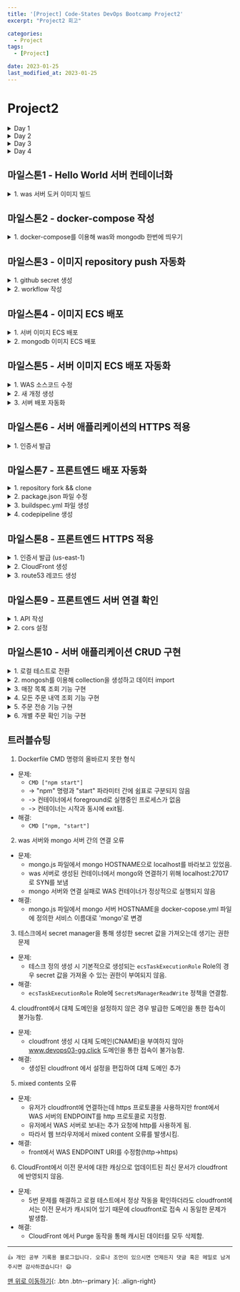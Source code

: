 ```yaml
---
title: '[Project] Code-States DevOps Bootcamp Project2'
excerpt: "Project2 회고"

categories:
  - Project
tags: 
  - [Project]

date: 2023-01-25
last_modified_at: 2023-01-25
---
```


# Project2
<details>
<summary>Day 1</summary>
<div markdown="1">       

- [x] 마일스톤1 - Hello World 서버 컨테이너화
- [x] 마일스톤2 - docker-compose 작성
- [x] 마일스톤3 - 이미지 repository push 자동화

</div>
</details>
<details>
<summary>Day 2</summary>
<div markdown="1">       

- [x] 마일스톤4 - 이미지 ECS 배포
- [x] 마일스톤5 - 서버 이미지 ECS 배포 자동화
- [x] 마일스톤6 - 서버 애플리케이션의 HTTPS 적용

</div>
</details>
<details>
<summary>Day 3</summary>
<div markdown="1">       

- [x] 마일스톤7 - 프론트엔드 배포 자동화
- [x] 마일스톤8 - 프론트엔드 HTTPS 적용
- [x] 마일스톤9 - 프론트엔드-서버 연결 확인

</div>
</details>
<details>
<summary>Day 4</summary>
<div markdown="1">       

- [ ] 마일스톤10 - 서버 애플리케이션 CRUD 구현

</div>
</details>

## 마일스톤1 - Hello World 서버 컨테이너화
<details>
<summary>1. was 서버 도커 이미지 빌드</summary>
<div markdown="1">       

```bash
# TODO 1. fastify-cli 설치
$ npm i --global fastify-cli

# TODO 2. node v16.19.0 설치
$ nvm install v16.19.0

# TODO 3. default 노드 버전 설정
$ nvm alias default v16.19.0

# TODO 4. fastify helloworld-was 프로젝트 생성
$ fastify generate helloworld-was

# TODO 5. npm start listen ip 변경
$ cd helloworld-was/
$ vim package.json
{
  "name": "helloworld-was",
  "version": "1.0.0",
  "description": "This project was bootstrapped with Fastify-CLI.",   
  "main": "app.js",
  "directories": {
    "test": "test"
  },
  "scripts": {
    "test": "tap \"test/**/*.test.js\"",
    "start": "fastify start -l info app.js --address 0.0.0.0",        
    "dev": "fastify start -w -l info -P app.js"
  },
  "keywords": [],
  "author": "",
  "license": "ISC",
  "dependencies": {
    "fastify": "^4.0.0",
    "fastify-plugin": "^4.0.0",
    "@fastify/autoload": "^5.0.0",
    "@fastify/sensible": "^5.0.0",
    "fastify-cli": "^5.7.1"
  },
  "devDependencies": {
    "tap": "^16.1.0"
  }
}

# TODO 6. .dockerignore 파일 추가
$ vim .dockerignore
node_modules

# TODO 7. Dockerfile 추가
$ vim Dockerfile
FROM node:16-alpine

WORKDIR /app
COPY ["package.json", "package-lock.json*", "./"]
RUN npm install

ENV NODE_ENV production
EXPOSE 3000

COPY . .
CMD ["npm", "start"]

# TODO 8. docker 이미지 빌드
$ docker build -t helloworld-was:1.0 .

# TODO 9. 빌드한 이미지 AWS ECR에 푸시 (aws cli 설치 및 credential 등록 필요)
$ aws ecr get-login-password --region ap-northeast-2 | docker login --username AWS --password-stdin 901512289056.dkr.ecr.ap-northeast-2.amazonaws.com
$ docker tag helloworld-was:1.0 901512289056.dkr.ecr.ap-northeast-2.amazonaws.com/helloworld-was:1.0
$ docker push 901512289056.dkr.ecr.ap-northeast-2.amazonaws.com/helloworld-was:1.0
```

</div>
</details>

## 마일스톤2 - docker-compose 작성
<details>
<summary>1. docker-compose를 이용해 was와 mongodb 한번에 띄우기</summary>
<div markdown="1">       

```bash
# TODO 1. @fastify/mongodb 의존성 설치
$ vim package.json
{
  "name": "helloworld-was",
  "version": "1.0.0",
  "description": "This project was bootstrapped with Fastify-CLI.",   
  "main": "app.js",
  "directories": {
    "test": "test"
  },
  "scripts": {
    "test": "tap \"test/**/*.test.js\"",
    "start": "fastify start -l info app.js --address 0.0.0.0",        
    "dev": "fastify start -w -l info -P app.js"
  },
  "keywords": [],
  "author": "",
  "license": "ISC",
  "dependencies": {
    "fastify": "^4.0.0",
    "fastify-plugin": "^4.0.0",
    "@fastify/autoload": "^5.0.0",
    "@fastify/sensible": "^5.0.0",
    "@fastify/mongodb": "^6.2.0",
    "fastify-cli": "^5.7.1"
  },
  "devDependencies": {
    "tap": "^16.1.0"
  }
}

# TODO 2. .env 파일 추가
MONGO_USERNAME="root"
MONGO_PASSWORD="example"
MONGO_HOSTNAME="mongo"

# TODO 3. mongodb.js 파일 추가
$ vim plugins/mongodb.js
'use strict'

const fp = require('fastify-plugin')

const { MONGO_HOSTNAME, MONGO_USERNAME, MONGO_PASSWORD } = process.env

module.exports = fp(async function (fastify, opts) {
  const url = `mongodb://${MONGO_USERNAME}:${MONGO_PASSWORD}@${MONGO_HOSTNAME}:27017/?authMechanism=DEFAULT`
  console.log(url)

  fastify.register(require('@fastify/mongodb'), {
    forceClose: true,
    url: url
  })

  console.log('플러그인 등록에 성공하였습니다.')
})

# TODO 4. was 이미지 빌드
$ docker build -t helloworld-was:1.1 .

# TODO 5. docker-compose 파일 추가
$ vim docker-compose.yml
version: '3.1'

services:
  was:
    image: helloworld-was:1.1
    restart: always
    ports:
      - 8080:3000
    depends_on:
      - mongo

  mongo:
    image: mongo:4.4
    restart: always
    ports:
      - 27017:27017
    environment:
      MONGO_INITDB_ROOT_USERNAME: root
      MONGO_INITDB_ROOT_PASSWORD: example

# TODO 6. helloworld-was와 mongodb 한번에 실행
$ docker-compose up -d
```

</div>
</details>


## 마일스톤3 - 이미지 repository push 자동화
<details>
<summary>1. github secret 생성</summary>
<div markdown="1">       
  
**1️⃣ github repository 접속**

![image](https://user-images.githubusercontent.com/87158339/214455715-fa3101ba-45e9-4c0a-a5a6-9509ee2b764c.png){: width="700" height="500"}
  
**2️⃣ Settings 클릭**

![image](https://user-images.githubusercontent.com/87158339/214455848-f6cfbba9-d879-4425-a35b-505302982e08.png){: width="700" height="500"}
  
**3️⃣ Secrets and variables -> Actions 클릭**

![image](https://user-images.githubusercontent.com/87158339/214455971-51d420d6-708a-4534-9d24-6f7552874b22.png){: width="700" height="600"}
  
**4️⃣ AWS_ACCESS_KEY_ID, AWS_SECRET_ACCESS_KEY 이름으로 Secret 생성**

![image](https://user-images.githubusercontent.com/87158339/214456182-4ab9578d-ced1-477e-8477-f12284eba9e8.png){: width="700" heigth="600}

</div>
</details>

<details>
<summary>2. workflow 작성</summary>
<div markdown="1">       

**1️⃣ workflow 작성**
  
```yml
name: Docker Image CI

on:
  push:
    branches: [ "main" ]
  pull_request:
    branches: [ "main" ]

jobs:

  build_push:

    runs-on: ubuntu-latest

    steps:
    - name: Checkout repo
      uses: actions/checkout@v3
      
    - name: Extrack version name
      id: extrack_version_name
      run: echo "##[set-output name=version;]$(echo '${{ github.event.head_commit.message }}' | egrep -o '[0-9]{1}\.[0-9]{1}')"

    - name: Configure AWS credentials
      uses: aws-actions/configure-aws-credentials@v1
      with:
        aws-access-key-id: ${{ secrets.AWS_ACCESS_KEY_ID }}
        aws-secret-access-key: ${{ secrets.AWS_SECRET_ACCESS_KEY }}
        aws-region: ap-northeast-2

    - name: Login to Amazon ECR
      id: login-ecr
      uses: aws-actions/amazon-ecr-login@v1

    - name: Build, tag, and push docker image to Amazon ECR
      env: 
        REGISTRY: ${{ steps.login-ecr.outputs.registry }}
        REPOSITORY: helloworld-was
        IMAGE_TAG: ${{ steps.extrack_version_name.outputs.version }}
      run: |
        docker build -t $REGISTRY/$REPOSITORY:$IMAGE_TAG .
        docker push $REGISTRY/$REPOSITORY:$IMAGE_TAG
```
  
**2️⃣ 이미지 푸시**
```bash
$ git add .
$ git commit -m "v1.2"
$ git push myrepo main
```

</div>
</details>

## 마일스톤4 - 이미지 ECS 배포
<details>
<summary>1. 서버 이미지 ECS 배포</summary>
<div markdown="1">       

**1️⃣ 클러스터 생성**

![image](https://user-images.githubusercontent.com/87158339/214461572-3d0ae7bf-af6a-4f43-81ad-89da2da34bc1.png){: width="700" heigth="700"}

**2️⃣ 테스크 정의**

![image](https://user-images.githubusercontent.com/87158339/214462968-afa74715-c428-4298-984c-cfb5061ad592.png){: width="700" heigth="700}
  
![image](https://user-images.githubusercontent.com/87158339/214462863-14d1a61a-f38a-4c22-8165-672c68f04ad5.png){: width="700" heigth="700"}

**3️⃣ 서비스 생성**
  
![image](https://user-images.githubusercontent.com/87158339/214463343-c308d7ef-7283-45e0-85bc-0768335bc23d.png){:width="700" heigth="700"}

![image](https://user-images.githubusercontent.com/87158339/214463409-0e820e6b-43c4-449c-82f4-ba597138cfa4.png){:width="700" heigth="700"}

![image](https://user-images.githubusercontent.com/87158339/214463484-46086d94-33dd-4000-8bf0-b58ed9c73e3b.png){:width="700" heigth="700"}

![image](https://user-images.githubusercontent.com/87158339/214463591-13f6c7d7-8ee7-4c56-a84a-bef53d91d6fa.png){:width="700" heigth="700"}


</div>
</details>

<details>
<summary>2. mongodb 이미지 ECS 배포</summary>
<div markdown="1">       

**1️⃣ 클러스터 생성**
  
![image](https://user-images.githubusercontent.com/87158339/214464292-d18fa68c-4caf-4695-b451-a686e8800e61.png){:width="700" heigth="700"}

**2️⃣ mongo 리포지토리 생성**
  
![image](https://user-images.githubusercontent.com/87158339/214465625-e65a32a0-1fc3-431f-93ac-51f60a7df96b.png){:width="700" heigth="700"}

**3️⃣ mongo 이미지 푸시**

```bash
$ aws ecr get-login-password --region ap-northeast-2 | docker login --username AWS --password-stdin 901512289056.dkr.ecr.ap-northeast-2.amazonaws.com
$ docker pull docker.io/mongo:4.4
$ docker tag mongo:4.4 901512289056.dkr.ecr.ap-northeast-2.amazonaws.com/helloworld-mongo:4.4
$ docker push 901512289056.dkr.ecr.ap-northeast-2.amazonaws.com/helloworld-mongo:4.4
```

**4️⃣ 보안암호 추가**
  
![image](https://user-images.githubusercontent.com/87158339/214467163-408a553f-09c7-4d8b-ad4c-6a4c006ab80e.png){:width="700" heigth="700"}

![image](https://user-images.githubusercontent.com/87158339/214467298-79b23a08-cb2e-4220-8d98-be0009b866fa.png){:width="700" heigth="700"}

**5️⃣ 테스크 정의**
  
![image](https://user-images.githubusercontent.com/87158339/214467657-8bfbe1eb-66c9-46ec-be15-c553db62fc19.png){:width="700" heigth="700"}

![image](https://user-images.githubusercontent.com/87158339/214470529-da97a07b-1325-477d-a146-6b3644f91e7f.png){:width="700" heigth="700"}

![image](https://user-images.githubusercontent.com/87158339/214467861-1cd056a8-afc6-403d-b1ff-bb8bfcbc88e2.png){:width="700" heigth="700"}

**6️⃣ nlb 생성**
  
![image](https://user-images.githubusercontent.com/87158339/214468541-7ccf9b69-8fac-4218-9ae5-246322b04d94.png){:width="700" heigth="700"}

![image](https://user-images.githubusercontent.com/87158339/214468648-c76f3ce3-1f8d-42ff-91ff-2d246963e3f9.png){:width="700" heigth="700"}

![image](https://user-images.githubusercontent.com/87158339/214468783-d3af1184-7316-4dfa-98cd-d7215317a9a2.png){:width="700" heigth="700"}

**7️⃣ 서비스 생성**
  
![image](https://user-images.githubusercontent.com/87158339/214468864-9cd6cd8e-3e75-45ca-92df-fc67370a82ae.png){:width="700" heigth="700"}

![image](https://user-images.githubusercontent.com/87158339/214468933-80163dcc-1954-477c-a68e-ef6264d03eea.png){:width="700" heigth="700"}

![image](https://user-images.githubusercontent.com/87158339/214468991-271cda7d-ad7c-40b9-912b-90145a656125.png){:width="700" heigth="700"}

![image](https://user-images.githubusercontent.com/87158339/214469063-6f4b6b0a-f22e-4bec-9014-14b02bb21895.png){:width="700" heigth="700"}

</div>
</details>

## 마일스톤5 - 서버 이미지 ECS 배포 자동화
<details>
<summary>1. WAS 소스코드 수정</summary>
<div markdown="1">       

```bash
$ vim .env
MONGO_USERNAME="root"
MONGO_PASSWORD="example"
MONGO_HOSTNAME="helloworld-mongo-nlb-7f8ae9ef38792a71.elb.ap-northeast-2.amazonaws.com"

$ vim routes/example/index.js
module.exports = async function (fastify, opts) {
  fastify.post('/', async function (request, reply) {
    const test = this.mongo.client.db('test')
    const article = test.collection('article')
    await article.insertOne({ 'title': '안녕 세상아' })

    const result = await article.find({}).toArray();

    reply.send(result)
  })
}

$ vim routes/root.js
'use strict'

module.exports = async function (fastify, opts) {
  fastify.get('/', async function (request, reply) {
    console.log(process.env.MONGO_HOSTNAME)
    console.log(process.env.MONGO_USERNAME)
    return { root: true, host: process.env.MONGO_HOSTNAME, username: process.env.MONGO_USERNAME }
  })
}

$ git add .
$ git commit -m "v1.3"
$ git push myrepo main
```

</div>
</details>

<details>
<summary>2. 새 개정 생성</summary>
<div markdown="1">       

**1️⃣ 보안암호 생성**
  
![image](https://user-images.githubusercontent.com/87158339/214471356-7d45f901-d247-4f72-bf8e-c3cecd9d84ae.png){:width="700" heigth="700"}

![image](https://user-images.githubusercontent.com/87158339/214471465-7340993f-4c00-42a9-a4bf-f816cbebcc0a.png){:width="700" heigth="700"}

**2️⃣ 새 개정 생성**
  
![image](https://user-images.githubusercontent.com/87158339/214473942-5f8d98de-e27a-4cae-9094-3689cefab8de.png){:width="700" heigth="700"}

![image](https://user-images.githubusercontent.com/87158339/214474105-8020d68f-a2e5-4bd7-a5a0-a226e520bb97.png){:width="700" heigth="700"}

**3️⃣ 서비스 업데이트**
  
![image](https://user-images.githubusercontent.com/87158339/214474487-e8cbadd5-48b1-4f72-a9be-dcd4c15619a8.png){:width="700" heigth="700"}

</div>
</details>

<details>
<summary>3. 서버 배포 자동화</summary>
<div markdown="1">       

**1️⃣ 작업 정의 JSON 파일을 Git repository에 추가**
  
```json
$ vim .aws/task-definition.json
{
    "taskDefinitionArn": "arn:aws:ecs:ap-northeast-2:901512289056:task-definition/helloworld-was-td:2",
    "containerDefinitions": [
        {
            "name": "helloworld-was-container",
            "image": "901512289056.dkr.ecr.ap-northeast-2.amazonaws.com/helloworld-was:1.1",
            "cpu": 0,
            "portMappings": [
                {
                    "name": "helloworld-was-container-3000-tcp",
                    "containerPort": 3000,
                    "hostPort": 3000,
                    "protocol": "tcp",
                    "appProtocol": "http"
                }
            ],
            "essential": true,
            "environment": [],
            "environmentFiles": [],
            "mountPoints": [],
            "volumesFrom": [],
            "secrets": [
                {
                    "name": "MONGO_HOSTNAME",
                    "valueFrom": "arn:aws:secretsmanager:ap-northeast-2:901512289056:secret:prod/AppBeta/mongo-VTqmA0:MONGO_HOSTNAME::"
                },
                {
                    "name": "MONGO_USERNAME",
                    "valueFrom": "arn:aws:secretsmanager:ap-northeast-2:901512289056:secret:prod/AppBeta/mongo-VTqmA0:MONGO_USERNAME::"
                },
                {
                    "name": "MONGO_PASSWORD",
                    "valueFrom": "arn:aws:secretsmanager:ap-northeast-2:901512289056:secret:prod/AppBeta/mongo-VTqmA0:MONGO_PASSWORD::"
                }
            ],
            "logConfiguration": {
                "logDriver": "awslogs",
                "options": {
                    "awslogs-create-group": "true",
                    "awslogs-group": "/ecs/helloworld-was-td",
                    "awslogs-region": "ap-northeast-2",
                    "awslogs-stream-prefix": "ecs"
                }
            }
        }
    ],
    "family": "helloworld-was-td",
    "taskRoleArn": "arn:aws:iam::901512289056:role/ecsTaskExecutionRole",
    "executionRoleArn": "arn:aws:iam::901512289056:role/ecsTaskExecutionRole",
    "networkMode": "awsvpc",
    "revision": 2,
    "volumes": [],
    "status": "ACTIVE",
    "requiresAttributes": [
        {
            "name": "com.amazonaws.ecs.capability.logging-driver.awslogs"
        },
        {
            "name": "ecs.capability.execution-role-awslogs"
        },
        {
            "name": "com.amazonaws.ecs.capability.ecr-auth"
        },
        {
            "name": "com.amazonaws.ecs.capability.docker-remote-api.1.19"
        },
        {
            "name": "ecs.capability.secrets.asm.environment-variables"
        },
        {
            "name": "com.amazonaws.ecs.capability.task-iam-role"
        },
        {
            "name": "ecs.capability.execution-role-ecr-pull"
        },
        {
            "name": "com.amazonaws.ecs.capability.docker-remote-api.1.18"
        },
        {
            "name": "ecs.capability.task-eni"
        },
        {
            "name": "com.amazonaws.ecs.capability.docker-remote-api.1.29"
        }
    ],
    "placementConstraints": [],
    "compatibilities": [
        "EC2",
        "FARGATE"
    ],
    "requiresCompatibilities": [
        "FARGATE"
    ],
    "cpu": "1024",
    "memory": "3072",
    "runtimePlatform": {
        "cpuArchitecture": "X86_64",
        "operatingSystemFamily": "LINUX"
    },
    "registeredAt": "2023-01-25T03:32:36.441Z",
    "registeredBy": "arn:aws:iam::901512289056:user/Administrator",
    "tags": [
        {
            "key": "ecs:taskDefinition:createdFrom",
            "value": "ecs-console-v2"
        }
    ]
}
```

**2️⃣ workflow 추가**
  
```yml
$ vim .github/workflows/aws.yml
# This workflow will build and push a new container image to Amazon ECR,
# and then will deploy a new task definition to Amazon ECS, when there is a push to the "main" branch.
#
# To use this workflow, you will need to complete the following set-up steps:
#
# 1. Create an ECR repository to store your images.
#    For example: `aws ecr create-repository --repository-name my-ecr-repo --region us-east-2`.
#    Replace the value of the `ECR_REPOSITORY` environment variable in the workflow below with your repository's name.
#    Replace the value of the `AWS_REGION` environment variable in the workflow below with your repository's region.
#
# 2. Create an ECS task definition, an ECS cluster, and an ECS service.
#    For example, follow the Getting Started guide on the ECS console:
#      https://us-east-2.console.aws.amazon.com/ecs/home?region=us-east-2#/firstRun
#    Replace the value of the `ECS_SERVICE` environment variable in the workflow below with the name you set for the Amazon ECS service.
#    Replace the value of the `ECS_CLUSTER` environment variable in the workflow below with the name you set for the cluster.
#
# 3. Store your ECS task definition as a JSON file in your repository.
#    The format should follow the output of `aws ecs register-task-definition --generate-cli-skeleton`.
#    Replace the value of the `ECS_TASK_DEFINITION` environment variable in the workflow below with the path to the JSON file.
#    Replace the value of the `CONTAINER_NAME` environment variable in the workflow below with the name of the container
#    in the `containerDefinitions` section of the task definition.
#
# 4. Store an IAM user access key in GitHub Actions secrets named `AWS_ACCESS_KEY_ID` and `AWS_SECRET_ACCESS_KEY`.
#    See the documentation for each action used below for the recommended IAM policies for this IAM user,
#    and best practices on handling the access key credentials.

name: Deploy to Amazon ECS

on:
  push:
    branches: [ "main" ]
  pull_request:
    branches: [ "main" ]

env:
  AWS_REGION: ap-northeast-2                   # set this to your preferred AWS region, e.g. us-west-1
  ECR_REPOSITORY: helloworld-was           # set this to your Amazon ECR repository name
  ECS_SERVICE: helloworld-was-svc                 # set this to your Amazon ECS service name
  ECS_CLUSTER: helloworld-was-cluster                 # set this to your Amazon ECS cluster name
  ECS_TASK_DEFINITION: .aws/task-definition.json # set this to the path to your Amazon ECS task definition
                                               # file, e.g. .aws/task-definition.json
  CONTAINER_NAME: helloworld-was-container         # set this to the name of the container in the
                                               # containerDefinitions section of your task definition

permissions:
  contents: read

jobs:
  deploy:
    name: Deploy
    runs-on: ubuntu-latest
    environment: production

    steps:
    - name: Checkout
      uses: actions/checkout@v3

    - name: Extrack version name
      id: extrack_version_name
      run: echo "##[set-output name=version;]$(echo '${{ github.event.head_commit.message }}' | egrep -o '[0-9]{1}\.[0-9]{1}')"

    - name: Configure AWS credentials
      uses: aws-actions/configure-aws-credentials@v1
      with:
        aws-access-key-id: ${{ secrets.AWS_ACCESS_KEY_ID }}
        aws-secret-access-key: ${{ secrets.AWS_SECRET_ACCESS_KEY }}
        aws-region: ${{ env.AWS_REGION }}

    - name: Login to Amazon ECR
      id: login-ecr
      uses: aws-actions/amazon-ecr-login@v1

    - name: Build, tag, and push image to Amazon ECR
      id: build-image
      env:
        ECR_REGISTRY: ${{ steps.login-ecr.outputs.registry }}
        IMAGE_TAG: ${{ steps.extrack_version_name.outputs.version }}
      run: |
        # Build a docker container and
        # push it to ECR so that it can
        # be deployed to ECS.
        docker build -t $ECR_REGISTRY/$ECR_REPOSITORY:$IMAGE_TAG .
        docker push $ECR_REGISTRY/$ECR_REPOSITORY:$IMAGE_TAG
        echo "image=$ECR_REGISTRY/$ECR_REPOSITORY:$IMAGE_TAG" >> $GITHUB_OUTPUT

    - name: Fill in the new image ID in the Amazon ECS task definition
      id: task-def
      uses: aws-actions/amazon-ecs-render-task-definition@v1
      with:
        task-definition: ${{ env.ECS_TASK_DEFINITION }}
        container-name: ${{ env.CONTAINER_NAME }}
        image: ${{ steps.build-image.outputs.image }}

    - name: Deploy Amazon ECS task definition
      uses: aws-actions/amazon-ecs-deploy-task-definition@v1
      with:
        task-definition: ${{ steps.task-def.outputs.task-definition }}
        service: ${{ env.ECS_SERVICE }}
        cluster: ${{ env.ECS_CLUSTER }}
        wait-for-service-stability: true
```

</div>
</details>

## 마일스톤6 - 서버 애플리케이션의 HTTPS 적용
<details>
<summary>1. 인증서 발급</summary>
<div markdown="1">       

**1️⃣ 인증서 발급 및 CNAME 생성**
  
![image](https://user-images.githubusercontent.com/87158339/214475445-927223db-6add-4e76-8101-b53021347a29.png){: width="700" heigth="700"}

![image](https://user-images.githubusercontent.com/87158339/214475502-9a333338-a2ae-47a2-9bd0-eacaf4f73d9d.png){:width="700" heigth="700"}

![image](https://user-images.githubusercontent.com/87158339/214475654-bb4c68cb-ae8e-49d8-b644-74211d26b2fe.png){: width="700" heigth="700"}

**2️⃣ alb에 대한 도메인 레코드 추가**
  
![image](https://user-images.githubusercontent.com/87158339/214475800-c364532c-2f93-48cb-a048-884606bc57d5.png){: width="700" heigth="700"}

![image](https://user-images.githubusercontent.com/87158339/214476439-128b5f86-6660-41d8-b6e4-8dc55a883d78.png){: width="700" heigth="700"}

**3️⃣ alb 리스너 추가**
  
![image](https://user-images.githubusercontent.com/87158339/214476607-35ce3307-385a-4b1f-8618-ffbd26362972.png){: width="700" heigth="700"}

![image](https://user-images.githubusercontent.com/87158339/214476677-88cc419c-3857-4c3b-8598-519fe69dbaf1.png){: width="700" heigth="700"}

![image](https://user-images.githubusercontent.com/87158339/214476725-45103e7f-0761-4dca-a1c8-946550072ed0.png){: width="700" heigth="700"}

![image](https://user-images.githubusercontent.com/87158339/214476776-3b44c53f-0291-417b-99a1-46e9fa5ad999.png){: width="700" heigth="700"}

</div>
</details>

## 마일스톤7 - 프론트엔드 배포 자동화
<details>
<summary>1. repository fork && clone</summary>
<div markdown="1">       

```bash
$ git clone git@github.com:gangdonguri/project2-frontend.git
$ cd project2-frontend
```

</div>
</details>

<details>
<summary>2. package.json 파일 수정</summary>
<div markdown="1">       

```bash
$ vim package.json
 16   "scripts": {
 17     "start": "PORT=4000 REACT_APP_ENDPOINT=https://api.devops03-gg.click react-scripts start",
 18     "build": "REACT_APP_ENDPOINT=https://api.devops03-gg.click react-scripts build",

# REACE_APP_ENDPOINT = alb 로드밸런서 주소
```

</div>
</details>

<details>
<summary>3. buildspec.yml 파일 생성</summary>
<div markdown="1">       

```yml
version: 0.2

phases:
  pre_build:
    commands:
      - npm install
  build:
    commands:
      - npm run build

artifacts:
  files:
    - '**/*'
  base-directory: build

$ git add .
$ git commit -m "[MODIFIED] buildspec.yml 추가 && package.json 수정"
$ git remote rename origin myrepo
$ git push myrepo master
```

</div>
</details>

<details>
<summary>4. codepipeline 생성</summary>
<div markdown="1">       

**1️⃣ 파이프라인 설정**
  
![image](https://user-images.githubusercontent.com/87158339/214477773-84bbc799-00bc-49ff-bf2f-523cf1405a8f.png){: width="700" heigth="700"}

**2️⃣ 소스 추가**
  
![image](https://user-images.githubusercontent.com/87158339/214477999-5c817ee1-a7b6-4655-bab1-62f5ac005989.png){: width="700" heigth="700"}

**3️⃣ 빌드 스테이지 추가**
  
![image](https://user-images.githubusercontent.com/87158339/214478408-3bab079a-8093-4465-944d-4e84dde3a8f4.png){: width="700" heigth="700"}

**4️⃣ 배포 스테이지 추가**
  
![image](https://user-images.githubusercontent.com/87158339/214478553-224a578b-d971-4961-8e1b-0b0027e12bcc.png){: width="700" heigth="700"}

</div>
</details>

## 마일스톤8 - 프론트엔드 HTTPS 적용
<details>
<summary>1. 인증서 발급 (us-east-1)</summary>
<div markdown="1">       
  
![image](https://user-images.githubusercontent.com/87158339/214479670-2beae8a6-d905-4417-973f-b2488f5fc1ec.png){: width="700"}

![image](https://user-images.githubusercontent.com/87158339/214479768-8f17d2de-3ed2-4ca7-a52a-0e06e49f0c62.png){: width="700"}

</div>
</details>

<details>
<summary>2. CloudFront 생성</summary>
<div markdown="1">       

**1️⃣ 배포 생성**
  
![image](https://user-images.githubusercontent.com/87158339/214479925-81efe4e9-5ecd-4e9d-8475-8377331b8174.png){: width="700"}

![image](https://user-images.githubusercontent.com/87158339/214480094-11cf5bbd-e7d2-4f9b-8897-92f099b09ff0.png){: width="700"}

![image](https://user-images.githubusercontent.com/87158339/214481165-ea02e35c-3d77-439a-9174-7d97c766e3d5.png){: width="700"}

![image](https://user-images.githubusercontent.com/87158339/214481226-26d658e3-891b-44c9-97fa-b7005c416fb2.png){: width="700"}

**2️⃣ 사용자 정의 오류페이지 생성**
  
![image](https://user-images.githubusercontent.com/87158339/214481440-d69e0902-5265-4b00-b1a5-8d7bb249aaaf.png){: width="700"}

![image](https://user-images.githubusercontent.com/87158339/214481488-35cc20c5-b827-4f99-9da2-cc9a056fc50f.png){: width="700"}

</div>
</details>

<details>
<summary>3. route53 레코드 생성</summary>
<div markdown="1">       

![image](https://user-images.githubusercontent.com/87158339/214479831-da488d23-b09b-40bd-8172-ec3996b8e672.png){: width="700"}

![image](https://user-images.githubusercontent.com/87158339/214480307-b8b85a27-f4a9-4017-943b-83a043292619.png){: width="700"}

![image](https://user-images.githubusercontent.com/87158339/214481545-7899ef3b-210b-4ba2-9708-e51fed4e1929.png){: width="700"}

</div>
</details>

## 마일스톤9 - 프론트엔드 서버 연결 확인
<details>
<summary>1. API 작성</summary>
<div markdown="1">       

```bash
# -------------- WAS 서버에서 진행 ---------------
$ mkdir -p routes/api/restaurants/
$ vim routes/api/restaurants/index.js
'use strict'

module.exports = async function (fastify, opts) {
  fastify.get('/', async function (req, reply) {
    reply.send([
      {
        "name": "용다방",
        "menu": [
          {
            "name": "애플 시나몬 에이드",
            "price": 6500,
            "duration": 5
          },
          {
            "name": "카페모카",
            "price": 6000,
            "duration": 5
          }
        ],
        "address": "서울시 마포구 양화로 1111",
        "rating": 4.5
      }
    ])
  })
}
```

</div>
</details>

<details>
<summary>2. cors 설정</summary>
<div markdown="1">       

```bash
$ vim plugins/cors.js
'use strict'

const fp = require('fastify-plugin')

module.exports = fp(async function (fastify, opts) {
  fastify.register(require('@fastify/cors'))
})
$ vim package.json
{
  "name": "helloworld-was",
  "version": "1.0.0",
  "description": "This project was bootstrapped with Fastify-CLI.",
  "main": "app.js",
  "directories": {
    "test": "test"
  },
  "scripts": {
    "test": "tap \"test/**/*.test.js\"",
    "start": "fastify start -l info app.js --address 0.0.0.0",
    "dev": "fastify start -w -l info -P app.js"
  },
  "keywords": [],
  "author": "",
  "license": "ISC",
  "dependencies": {
    "fastify": "^4.0.0",
    "fastify-plugin": "^4.0.0",
    "@fastify/autoload": "^5.0.0",
    "@fastify/sensible": "^5.0.0",
    "@fastify/mongodb": "^6.2.0",
    "@fastify/cors": "^8.2.0",
    "fastify-cli": "^5.7.1"
  },
  "devDependencies": {
    "tap": "^16.1.0"
  }
}

$ git add .
$ git commit -m "[TEST] cors 설정 v1.3"
$ git push myrepo main
```

</div>
</details>

## 마일스톤10 - 서버 애플리케이션 CRUD 구현
<details>
<summary>1. 로컬 테스트로 전환</summary>
<div markdown="1">     

```bash
# TODO 1. frontend 프로젝트의 package.json 파일에서 REACE_APP_ENDPOINT를 localhost로 변경 후 frontend docker image 빌드
$ cd project2-frontend
$ docker build -t frontend:1.1 .
$ docker images
REPOSITORY     TAG     IMAGE ID       CREATED          SIZE
frontend       1.1     a0cb22a5c071   5 minutes ago    367MB

# TODO 2. was 프로젝트의 .env 파일에서 MONGO_HOSTNAME을 mongo로 변경
$ cd helloworld
$ vim .env
MONGO_USERNAME="root"
MONGO_PASSWORD="example"
MONGO_HOSTNAME="mongo"

# TODO 3. docker-compose.yml 파일 수정
$ vim docker-compose.yml
version: '3.1'

services:
  frontend:
    image: frontend:1.1
    restart: always
    ports:
      - 4000:4000

  api:
    image: helloworld-was:1.1
    restart: always
    ports:
      - 3000:3000
    volumes:
      - ./:/app
    depends_on:
      - mongo

  mongo:
    image: mongo:4.4
    restart: always
    ports:
      - 27017:27017
    volumes:
      - /data/db:/data/db
    environment:
      MONGO_INITDB_ROOT_USERNAME: root
      MONGO_INITDB_ROOT_PASSWORD: example

# mongo 서비스에서는 데이터 영속성을 위해 바인드 마운트 유형의 볼륨을 연결
# api 서비스에서는 소스 수정 후 컨테이너에 즉각 반영을 위해 바인드 마운트 유형의 볼륨을 연결
```

</div>
</details>

<details>
<summary>2. mongosh를 이용해 collection을 생성하고 데이터 import</summary>
<div markdown="1">       

```js
/*
 데이터베이스를 먼저 생성해야 합니다.
 mongosh에서 다음을 입력하세요.
*/

/* use baedal */

db.createCollection('customer')
const customers = db.customer.insertMany([
  {"username":"김개발","address":"부산광역시 수영구 민락로 100번길"},
  {"username":"최운영","address":"서울시 마포구 양화로 777"}
])

db.createCollection('restaurants')
const menu1 = ObjectId()
const menu2 = ObjectId()
const restaurants = db.restaurants.insertMany([
  {
    "name": "용다방",
    "menu": [
      {
        "_id": ObjectId(),
        "name": "애플 시나몬 에이드",
        "price": 6500,
        "duration": 5
      },
      {
        "_id": ObjectId(),
        "name": "카페모카",
        "price": 6000,
        "duration": 5
      }
    ],
    "address": "서울시 마포구 양화로 1111",
    "rating": 4.5
  },
  {
    "name": "피프",
    "menu": [
      {
        "_id": ObjectId(),
        "name": "에스프레소",
        "price": 2000,
        "duration": 5
      },
      {
        "_id": ObjectId(),
        "name": "스트라파차토",
        "price": 2500,
        "duration": 5
      },
      {
        "_id": ObjectId(),
        "name": "크로플",
        "price": 3000,
        "duration": 10
      }
    ],
    "address": "서울시 마포구 성미산로 4444",
    "rating": 5
  },
  {
    "name": "동백커피",
    "menu": [
      {
        "_id": menu1,
        "name": "동백커피",
        "price": 4000,
        "duration": 10
      },
      {
        "_id": menu2,
        "name": "아인슈페너",
        "price": 4500,
        "duration": 10
      }
    ],
    "address": "부산시 수영구 센텀1로 777",
    "rating": 4.8
  },
  {
    "name": "미포 대구탕",
    "menu": [
      {
        "_id": ObjectId(),
        "name": "대구탕",
        "price": 10000,
        "duration": 20
      },
      {
        "_id": ObjectId(),
        "name": "알말이",
        "price": 6000,
        "duration": 20
      }
    ],
    "address": "부산시 해운대구 미포로 61",
    "rating": 4.5
  }
])

db.createCollection('courier')
const couriers = db.courier.insertMany([
  {"courier":"최배달","location":"35.169161,129.132079","available":false},
  {"courier":"박배송","location":"37.550806,126.903781","available":true}
])

db.createCollection('order')
db.order.insertMany([
  {
    "deliveryInfo": {
      "status":"preparing",
      "assignedCourier":"박배송",
      "estimatedDeleveryTime":40
    },
    "consumer_id": customers.insertedIds[0],
    "restaurant": {
      "name": "동백커피",
      "address": "부산시 수영구 센텀1로 777"
    },
    "orderedMenu":[
      {
        "name": "동백커피",
        "price": 4000,
        "quantity": 3
      },
      {
        "name": "아인슈페너",
        "price": 4500,
        "quantity": 2
      },
    ]
  }
])

db.createCollection('review')
db.review.insertMany([
  {
    "comment":"커피가 아주 일품이예요.","rating":4.5,"reply":"고객님 감사합니다. 더 좋은 커피로 보답하겠습니다.",
    "consumer_id": customers.insertedIds[0]
  }
])
```

</div>
</details>

<details>
<summary>3. 매장 목록 조회 기능 구현</summary>
<div markdown="1">       

**1️⃣ API 명세**
- Request 
  - `Method`: GET
  - `Path`: /api/restaurants
  - `Parameters`: ' '
  - `Body`: ' '
- Responses
  - `Code`: 200 OK
  - `Content-type`: application/json
  - `Example Value`:
  
```json
[
  {
    "_id": "62374c64e5bfa293bf21831b",
    "name": "동백커피 센텀점",
    "menu": [
      {
        "_id": "62374fe0e5bfa293bf218347",
        "name": "동백커피",
        "price": 4000,
        "quantity": 1
      }
    ],
    "address": "부산시 수영구 센텀1로 777",
    "rating": 4.8
  }
]
```

**2️⃣ 기능 구현**
```js
$ vim routes/api/restaurants/index.js
'use strict'

module.exports = async function (fastify, opts) {
  fastify.get('/', async function (req, reply) {
    const baedal = this.mongo.client.db('baedal')
    const restaurant = baedal.collection('restaurants')
    const result = await restaurant.find({}).toArray()

    console.log(result)

    reply
      .code(200)
      .header('content-type', 'application/json')
      .send(result)

      }
  )
}
```

</div>
</details>

<details>
<summary>4. 모든 주문 내역 조회 기능 구현</summary>
<div markdown="1">       

**1️⃣ API 명세**
- Request 
  - `Method`: GET
  - `Path`: /api/orders
  - `Parameters`: ' '
  - `Body`: ' '
- Responses
  - `Code`: 200 OK
  - `Content-type`: application/json
  - `Example Value`:
  
```json
[
  {
    "_id": "6237521ae5bfa293bf21836e",
    "restaurant": {
      "_id": "62374c64e5bfa293bf21831b",
      "name": "동백커피 센텀점",
      "menu": [
        {
          "_id": "62374fe0e5bfa293bf218347",
          "name": "동백커피",
          "price": 4000,
          "quantity": 1
        }
      ],
      "address": "부산시 수영구 센텀1로 777",
      "rating": 4.8
    },
    "orderedMenu": [
      {
        "_id": "62374fe0e5bfa293bf218347",
        "name": "동백커피",
        "price": 4000,
        "quantity": 1
      }
    ],
    "deliveryInfo": {
      "status": "PREPARING",
      "assignedCourier": "김배달",
      "estimatedDeleveryTime": 40
    }
  }
]
```

**2️⃣ 기능 구현**
```js
  fastify.get('/', async function (req, reply) {
    console.log('-------------------------------------------------------------------')
    const db = this.mongo.client.db('baedal');
    const collectionOfOrders = db.collection('order');
    const collectionOfrestaurants = db.collection('restaurants');
    const orders = await collectionOfOrders.find({}).toArray();
    const restaurants = await collectionOfrestaurants.find({}).toArray();

    let rating;
    let restaurantId;
    let restaurantMenu = [];
    let currentOrderedMenu = [];
    let result = [];

    for (let order of orders) {
      for (let restaurant of restaurants) {
        if (order.restaurant.name === restaurant.name) {
          restaurantId = restaurant._id;
          rating = restaurant.rating;
          for (let i = 0; i < restaurant.menu.length; i++) {
            restaurantMenu.push(restaurant.menu[i])
          }
        }
      }

      for (let i = 0; i < order.orderedMenu.length; i++) {
        currentOrderedMenu.push(order.orderedMenu[i])
      }
      
      result.push(
        {
          "_id": `${order._id}`,
          "restaurant": {
            "_id": `${restaurantId}`,
            "name": `${order.restaurant.name}`,
            "menu": restaurantMenu,
            "address": `${order.restaurant.address}`,
            "rating": rating,
          },
          "orderedMenu": currentOrderedMenu,
          "deliveryInfo": order.deliveryInfo
        }
      )
      restaurantMenu = [];
      currentOrderedMenu = [];
    }

    reply
      .code(200)
      .header('content-type', 'application/json')
      .send(result)
    
  })
```

</div>
</details>

<details>
<summary>5. 주문 전송 기능 구현</summary>
<div markdown="1">       

**1️⃣ API 명세**
- Request 
  - `Method`: POST
  - `Path`: /api/orders
  - `Parameters`: ' '
  - `Body`: 

```json
{
  "restaurantId": "62374c64e5bfa293bf21831b",
  "menu": [
    {
      "_id": "62374fe0e5bfa293bf218347",
      "name": "동백커피",
      "price": 4000,
      "quantity": 1
    }
  ]
}
```

- Responses
  - `Code`: 201 OK
  - `Content-type`: application/json
  - `Example Value`:

```json
{
  "_id": "6237521ae5bfa293bf21836e",
  "restaurant": {
    "_id": "62374c64e5bfa293bf21831b",
    "name": "동백커피 센텀점",
    "menu": [
      {
        "_id": "62374fe0e5bfa293bf218347",
        "name": "동백커피",
        "price": 4000,
        "quantity": 1
      }
    ],
    "address": "부산시 수영구 센텀1로 777",
    "rating": 4.8
  },
  "orderedMenu": [
    {
      "_id": "62374fe0e5bfa293bf218347",
      "name": "동백커피",
      "price": 4000,
      "quantity": 1
    }
  ],
  "deliveryInfo": {
    "status": "PREPARING",
    "assignedCourier": "김배달",
    "estimatedDeleveryTime": 40
  }
}
```

**2️⃣ 기능 구현**
```js
  fastify.post('/', async function (req, reply) {
    const courier = ['김배송', '이배송', '박배송', '권배송', '전배송']
    const db = this.mongo.client.db('baedal');
    const collectionOfOrders = db.collection('order');
    const collectionOfrestaurants = db.collection('restaurants');
    const restaurantid = this.mongo.ObjectId(req.body.restaurantId);
    const restaurants = await collectionOfrestaurants.find({ "_id": restaurantid }).toArray();

    const newOrderObjectId = this.mongo.ObjectId();
    const newConsumerObjectId = this.mongo.ObjectId();
    const currentOrdercourier = courier[Math.floor(Math.random() * 5)];
    let restaurantMenu = [];
    let orderedMenu = [];
    let insertOrderMenu = [];

    for (let menu of restaurants[0].menu) {
      restaurantMenu.push(menu);
    }

    for (let menu of req.body.menu) {
      orderedMenu.push(menu);
      delete menu._id;
      insertOrderMenu.push(menu)
    }

    await collectionOfOrders.insertOne(
      {
        "_id": newOrderObjectId,
        "deliveryInfo": {
          "status": "preparing",
          "assignedCourier": currentOrdercourier,
          "estimateDeleveryTime": 40
        },
        "consumer_id": newConsumerObjectId,
        "restaurant": {
          "name": restaurants[0].name,
          "address": restaurants[0].address
        },
        "orderedMenu": insertOrderMenu
      }
    )

    const result = {
      "_id": newOrderObjectId,
      "restaurant": {
        "_id": restaurants[0]._id,
        "name": restaurants[0].name,
        "menu": restaurantMenu,
        "address": restaurants[0].address,
        "rating": restaurants[0].rating
      },
      "orderedMenu": orderedMenu,
      "deliveryInfo": {
        "status": "PREPARING",
        "assignedCourier": "김배달",
        "estimateDeleveryTime": 40
      }
    }

    reply
      .code(201)
      .header('content-type', 'application/json')
      .send(result)

  })
```

</div>
</details>

<details>
<summary>6. 개별 주문 확인 기능 구현</summary>
<div markdown="1">       

**1️⃣ API 명세**
- Request 
  - `Method`: GET
  - `Path`: /api/orders/{id}
  - `Parameters`: {id}
  - `Body`: ' '

- Responses
  - `Code`: 200 OK
  - `Content-type`: application/json
  - `Example Value`:

```json
{
  "_id": "6237521ae5bfa293bf21836e",
  "restaurant": {
    "_id": "62374c64e5bfa293bf21831b",
    "name": "동백커피 센텀점",
    "menu": [
      {
        "_id": "62374fe0e5bfa293bf218347",
        "name": "동백커피",
        "price": 4000,
        "quantity": 1
      }
    ],
    "address": "부산시 수영구 센텀1로 777",
    "rating": 4.8
  },
  "orderedMenu": [
    {
      "_id": "62374fe0e5bfa293bf218347",
      "name": "동백커피",
      "price": 4000,
      "quantity": 1
    }
  ],
  "deliveryInfo": {
    "status": "PREPARING",
    "assignedCourier": "김배달",
    "estimatedDeleveryTime": 40
  }
}
```
**2️⃣ 기능 구현**
```js
  fastify.get('/:id', async function (req, reply) {
    const db = this.mongo.client.db('baedal');
    const collectionOfOrders = db.collection('order');
    const collectionOfrestaurants = db.collection('restaurants');
    const orders = await collectionOfOrders.find({}).toArray();
    const restaurants = await collectionOfrestaurants.find({}).toArray();
    
    let currentOrder;
    let restaurantId;
    let restaurantMenu = [];
    let rating;
    let currentOrderedMenu = [];

    for (let order of orders) {
      if (req.params.id === `${order._id}`) {
        currentOrder = order;
      }
    }

    for (let restaurant of restaurants) {
      if (currentOrder.restaurant.name === restaurant.name) {
        restaurantId = restaurant._id;
        rating = restaurant.rating;
        for (let i = 0; i < restaurant.menu.length; i++) {
          restaurantMenu.push(restaurant.menu[i])
        }
      }
    }

    for (let i = 0; i < currentOrder.orderedMenu.length; i++) {
      currentOrderedMenu.push(currentOrder.orderedMenu[i])
    }

    const result = {
      "_id": `${currentOrder._id}`,
      "restaurant": {
        "_id": `${restaurantId}`,
        "name": `${currentOrder.restaurant.name}`,
        "menu": restaurantMenu,
        "address": `${currentOrder.restaurant.address}`,
        "rating": rating
      },
      "orderedMenu": currentOrderedMenu,
      "deliveryInfo": currentOrder.deliveryInfo
    }

    reply
      .code(200)
      .header('content-type', 'application/json')
      .send(result)

  })
```

</div>
</details>

## 트러블슈팅
1. Dockerfile CMD 명령의 올바르지 못한 형식
- 문제: 
  - `CMD ["npm start"] `
  - -> "npm" 명령과 "start" 파라미터 간에 쉼표로 구분되지 않음 
  - -> 컨테이너에서 foreground로 실행중인 프로세스가 없음 
  - -> 컨테이너는 시작과 동시에 exit됨.
- 해결: 
  - `CMD ["npm, "start"]`
2. was 서버와 mongo 서버 간의 연결 오류
- 문제: 
  - mongo.js 파일에서 mongo HOSTNAME으로 localhost를 바라보고 있었음.
  - was 서버로 생성된 컨테이너에서 mongo와 연결하기 위해 localhost:27017로 SYN를 보냄
  - mongo 서버와 연결 실패로 WAS 컨테이너가 정상적으로 실행되지 않음
- 해결: 
  - mongo.js 파일에서 mongo 서버 HOSTNAME을 docker-copose.yml 파일에 정의한 서비스 이름대로 'mongo'로 변경
3. 테스크에서 secret manager을 통해 생성한 secret 값을 가져오는데 생기는 권한 문제
- 문제:
  - 테스크 정의 생성 시 기본적으로 생성되는 `ecsTaskExecutionRole` Role의 경우 secret 값을 가져올 수 있는 권한이 부여되지 않음.
- 해결:
  - `ecsTaskExecutionRole` Role에 `SecretsManagerReadWrite` 정책을 연결함.
4. cloudfront에서 대체 도메인을 설정하지 않은 경우 발급한 도메인을 통한 접속이 불가능함.
- 문제:
  - cloudfront 생성 시 대체 도메인(CNAME)을 부여하지 않아 www.devops03-gg.click 도메인을 통한 접속이 불가능함.
- 해결:
  - 생성된 cloudfront 에서 설정을 편집하여 대체 도메인 추가
5. mixed contents 오류
- 문제:
  - 유저가 cloudfront에 연결하는데 https 프로토콜을 사용하지만 front에서 WAS 서버의 ENDPOINT를 http 프로토콜로 지정함.
  - 유저에서 WAS 서버로 보내는 추가 요청에 http를 사용하게 됨.
  - 따라서 웹 브라우저에서 mixed content 오류를 발생시킴.
- 해결:
  - front에서 WAS ENDPOINT URI를 수정함(http->https)
6. CloudFront에서 이전 문서에 대한 캐싱으로 업데이트된 최신 문서가 cloudfront에 반영되지 않음.
- 문제:
  - 5번 문제를 해결하고 로컬 테스트에서 정상 작동을 확인하더라도 cloudfront에서는 이전 문서가 캐시되어 있기 때문에 cloudfront로 접속 시 동일한 문제가 발생함.
- 해결:
  - CloudFront 에서 Purge 동작을 통해 캐시된 데이터를 모두 삭제함.

***
    👍 개인 공부 기록용 블로그입니다. 오류나 조언이 있으시면 언제든지 댓글 혹은 메일로 남겨주시면 감사하겠습니다! 😄

[맨 위로 이동하기](#){: .btn .btn--primary }{: .align-right}